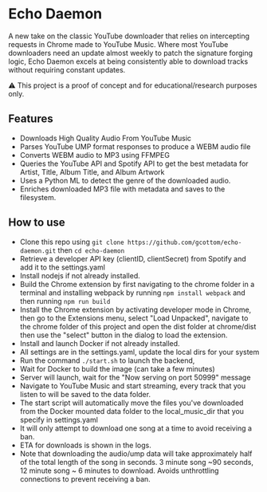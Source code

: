 # Echo Daemon

A new take on the classic YouTube downloader that relies on intercepting requests in Chrome made to YouTube Music.
Where most YouTube downloaders need an update almost weekly to patch the signature forging logic, Echo Daemon excels at being consistently able to download tracks without requiring constant updates. 

⚠️ This project is a proof of concept and for educational/research purposes only.  

## Features
- Downloads High Quality Audio From YouTube Music
- Parses YouTube UMP format responses to produce a WEBM audio file
- Converts WEBM audio to MP3 using FFMPEG
- Queries the YouTube API and Spotify API to get the best metadata for Artist, Title, Album Title, and Album Artwork
- Uses a Python ML to detect the genre of the downloaded audio.
- Enriches downloaded MP3 file with metadata and saves to the filesystem.


## How to use
- Clone this repo using ```git clone https://github.com/gcottom/echo-daemon.git``` then ```cd echo-daemon```
- Retrieve a developer API key (clientID, clientSecret) from Spotify and add it to the settings.yaml
- Install nodejs if not already installed.
- Build the Chrome extension by first navigating to the chrome folder in a terminal and installing webpack by running ``` npm install webpack ``` and then running ``` npm run build ```  
- Install the Chrome extension by activating developer mode in Chrome, then go to the Extensions menu, select "Load Unpacked", navigate to the chrome folder of this project and open the dist folder at chrome/dist then use the "select" button in the dialog to load the extension.
- Install and launch Docker if not already installed.
- All settings are in the settings.yaml, update the local dirs for your system
- Run the command ```./start.sh``` to launch the backend, 
- Wait for Docker to build the image (can take a few minutes)
- Server will launch, wait for the "Now serving on port 50999" message
- Navigate to YouTube Music and start streaming, every track that you listen to will be saved to the data folder.
- The start script will automatically move the files you've downloaded from the Docker mounted data folder to the local_music_dir that you specify in settings.yaml
- It will only attempt to download one song at a time to avoid receiving a ban.
- ETA for downloads is shown in the logs.
- Note that downloading the audio/ump data will take approximately half of the total length of the song in seconds. 3 minute song ~90 seconds, 12 minute song ~ 6 minutes to download. Avoids unthrottling connections to prevent receiving a ban. 

